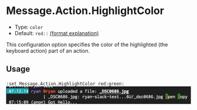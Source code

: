 # Message.Action.HighlightColor

- Type: `color`
- Default: `red::` [(format explanation)](../colors.md)

This configuration option specifies the color of the highlighted (the keyboard action) part of an action.

## Usage
`:set Message.Action.HighlightColor red:green:`
![gifs/Message.Action.HighlightColor.png](gifs/Message.Action.HighlightColor.png)
